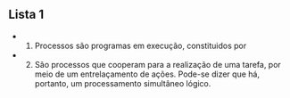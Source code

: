 ## Lista 1

- 1) Processos são programas em execução, constituidos por

- 2) São processos que cooperam para a realização de uma tarefa, por meio de um entrelaçamento de ações. Pode-se dizer que há, portanto, um processamento simultâneo lógico.